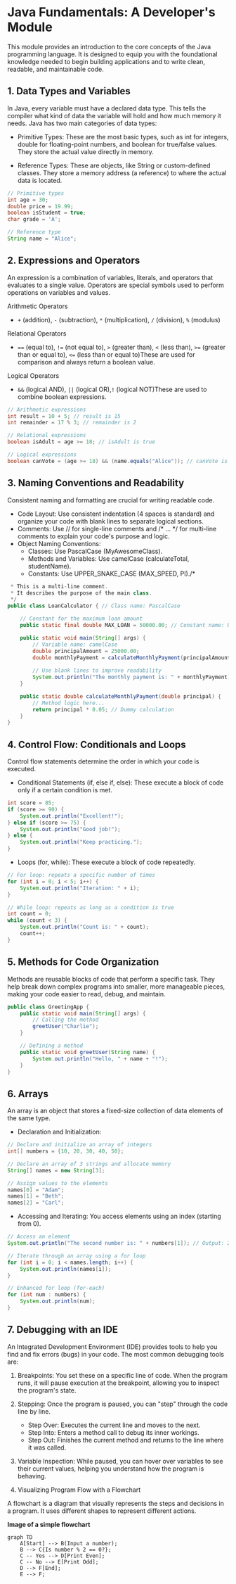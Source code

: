 # Java Fundamentals: A Developer's Module

This module provides an introduction to the core concepts of the Java programming language. It is designed to equip you with the foundational knowledge needed to begin building applications and to write clean, readable, and maintainable code.

## 1. Data Types and Variables

In Java, every variable must have a declared data type. This tells the compiler what kind of data the variable will hold and how much memory it needs. Java has two main categories of data types:

* Primitive Types: These are the most basic types, such as int for integers, double for floating-point numbers, and boolean for true/false values. They store the actual value directly in memory.

* Reference Types: These are objects, like String or custom-defined classes. They store a memory address (a reference) to where the actual data is located.

```Java
// Primitive types
int age = 30;
double price = 19.99;
boolean isStudent = true;
char grade = 'A';

// Reference type
String name = "Alice";
```

## 2. Expressions and Operators

An expression is a combination of variables, literals, and operators that evaluates to a single value. Operators are special symbols used to perform operations on variables and values.

Arithmetic Operators
* `+` (addition), `-` (subtraction), `*` (multiplication), `/` (division), `%` (modulus)

Relational Operators
* `==` (equal to), `!=` (not equal to), `>` (greater than), `<` (less than), `>=` (greater than or equal to), `<=` (less than or equal to)These are used for comparison and always return a boolean value.

Logical Operators
* `&&` (logical AND), `||` (logical OR),`!` (logical NOT)These are used to combine boolean expressions.

```Java
// Arithmetic expressions
int result = 10 + 5; // result is 15
int remainder = 17 % 3; // remainder is 2

// Relational expressions
boolean isAdult = age >= 18; // isAdult is true

// Logical expressions
boolean canVote = (age >= 18) && (name.equals("Alice")); // canVote is true
```

## 3. Naming Conventions and Readability

Consistent naming and formatting are crucial for writing readable code.

* Code Layout: Use consistent indentation (4 spaces is standard) and organize your code with blank lines to separate logical sections.
* Comments: Use // for single-line comments and /* ... */ for multi-line comments to explain your code's purpose and logic.
* Object Naming Conventions:
    * Classes: Use PascalCase (MyAwesomeClass).
    * Methods and Variables: Use camelCase (calculateTotal, studentName).
    * Constants: Use UPPER_SNAKE_CASE (MAX_SPEED, PI)./*

```java
 * This is a multi-line comment.
 * It describes the purpose of the main class.
 */
public class LoanCalculator { // Class name: PascalCase

    // Constant for the maximum loan amount
    public static final double MAX_LOAN = 50000.00; // Constant name: UPPER_SNAKE_CASE

    public static void main(String[] args) {
        // Variable name: camelCase
        double principalAmount = 25000.00; 
        double monthlyPayment = calculateMonthlyPayment(principalAmount); // Method name: camelCase
        
        // Use blank lines to improve readability
        System.out.println("The monthly payment is: " + monthlyPayment);
    }

    public static double calculateMonthlyPayment(double principal) {
        // Method logic here...
        return principal * 0.05; // Dummy calculation
    }
}
```

## 4. Control Flow: Conditionals and Loops

Control flow statements determine the order in which your code is executed.
* Conditional Statements (if, else if, else): These execute a block of code only if a certain condition is met.

```java
int score = 85;
if (score >= 90) {
    System.out.println("Excellent!");
} else if (score >= 75) {
    System.out.println("Good job!");
} else {
    System.out.println("Keep practicing.");
}
```
* Loops (for, while): These execute a block of code repeatedly.

```java
// For loop: repeats a specific number of times
for (int i = 0; i < 5; i++) {
    System.out.println("Iteration: " + i);
}

// While loop: repeats as long as a condition is true
int count = 0;
while (count < 3) {
    System.out.println("Count is: " + count);
    count++;
}
```

## 5. Methods for Code Organization

Methods are reusable blocks of code that perform a specific task. They help break down complex programs into smaller, more manageable pieces, making your code easier to read, debug, and maintain.

```java
public class GreetingApp {
    public static void main(String[] args) {
        // Calling the method
        greetUser("Charlie");
    }

    // Defining a method
    public static void greetUser(String name) {
        System.out.println("Hello, " + name + "!");
    }
}
```

## 6. Arrays

An array is an object that stores a fixed-size collection of data elements of the same type.

* Declaration and Initialization:

```java
// Declare and initialize an array of integers
int[] numbers = {10, 20, 30, 40, 50};

// Declare an array of 3 strings and allocate memory
String[] names = new String[3];

// Assign values to the elements
names[0] = "Adam";
names[1] = "Beth";
names[2] = "Carl";
```

* Accessing and Iterating: You access elements using an index (starting from 0).

```java
// Access an element
System.out.println("The second number is: " + numbers[1]); // Output: 20

// Iterate through an array using a for loop
for (int i = 0; i < names.length; i++) {
    System.out.println(names[i]);
}

// Enhanced for loop (for-each)
for (int num : numbers) {
    System.out.println(num);
}
```

## 7. Debugging with an IDE

An Integrated Development Environment (IDE) provides tools to help you find and fix errors (bugs) in your code. The most common debugging tools are:

1. Breakpoints: You set these on a specific line of code. When the program runs, it will pause execution at the breakpoint, allowing you to inspect the program's state.
2. Stepping: Once the program is paused, you can "step" through the code line by line.

    * Step Over: Executes the current line and moves to the next.
    * Step Into: Enters a method call to debug its inner workings.
    * Step Out: Finishes the current method and returns to the line where it was called.
3. Variable Inspection: While paused, you can hover over variables to see their current values, helping you understand how the program is behaving.

8. Visualizing Program Flow with a Flowchart

A flowchart is a diagram that visually represents the steps and decisions in a program. It uses different shapes to represent different actions.

**Image of a simple flowchart**

```mermaid
graph TD  
    A[Start] --> B(Input a number);
    B --> C{Is number % 2 == 0?};
    C -- Yes --> D[Print Even];
    C -- No --> E[Print Odd];
    D --> F[End];
    E --> F;
```